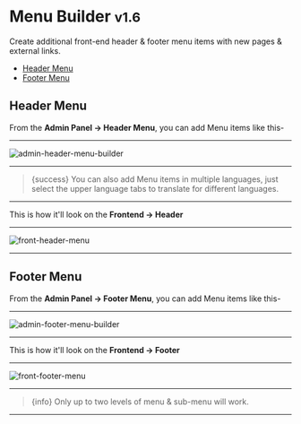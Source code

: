 # Menu Builder <small class="v">v1.6</small>

Create additional front-end header & footer menu items with new pages & external links.


- [Header Menu](#header-menu)
- [Footer Menu](#footer-menu)


<a name="Header Menu"></a>
## Header Menu

From the **Admin Panel -> Header Menu**, you can add Menu items like this-

---

![admin-header-menu-builder](https://eventmie-pro-docs.classiebit.com/images/admin-header-menu-builder.jpg "admin-header-menu-builder")

---

>{success} You can also add Menu items in multiple languages, just select the upper language tabs to translate for different languages.

---

This is how it'll look on the **Frontend -> Header**

---

![front-header-menu](https://eventmie-pro-docs.classiebit.com/images/front-header-menu.jpg "front-header-menu")

---


<a name="Footer Menu"></a>
## Footer Menu

From the **Admin Panel -> Footer Menu**, you can add Menu items like this-

---

![admin-footer-menu-builder](https://eventmie-pro-docs.classiebit.com/images/admin-footer-menu-builder.jpg "admin-footer-menu-builder")

---

This is how it'll look on the **Frontend -> Footer**

---

![front-footer-menu](https://eventmie-pro-docs.classiebit.com/images/front-footer-menu.jpg "front-footer-menu")

---

>{info} Only up to two levels of menu & sub-menu will work.

---